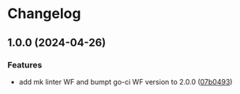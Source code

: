 # Changelog

## 1.0.0 (2024-04-26)


### Features

* add mk linter WF and bumpt go-ci WF version to 2.0.0 ([07b0493](https://github.com/oliv3340/go-template/commit/07b04937a57648123291a6a4e4622dacac303397))
